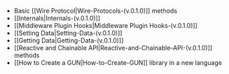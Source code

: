   - Basic [[Wire Protocol|Wire-Protocols-(v.0.1.0)]] methods
  - [[Internals|Internals-(v.0.1.0)]]
  - [[Middleware Plugin Hooks|Middleware Plugin Hooks-(v.0.1.0)]]
  - [[Setting Data|Setting-Data-(v.0.1.0)]]
  - [[Getting Data|Getting-Data-(v.0.1.0)]]
  - [[Reactive and Chainable API|Reactive-and-Chainable-API-(v.0.1.0)]] methods  
  - [[How to Create a GUN|How-to-Create-GUN]] library in a new language